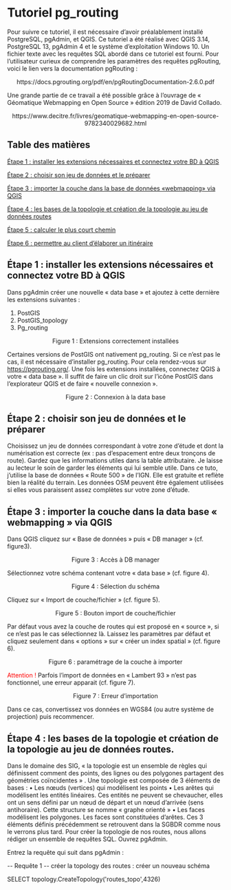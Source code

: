 # Tutoriel pg_routing

Pour suivre ce tutoriel, il est nécessaire d’avoir préalablement installé PostgreSQL, pgAdmin, et QGIS.
Ce tutoriel a été réalisé avec QGIS 3.14, PostgreSQL 13, pgAdmin 4 et le système d’exploitation Windows 10.
Un fichier texte avec les requêtes SQL abordé dans ce tutoriel est fourni.
Pour l’utilisateur curieux de comprendre les paramètres des requêtes pgRouting, voici le lien vers la documentation pgRouting :
<div align=center>https://docs.pgrouting.org/pdf/en/pgRoutingDocumentation-2.6.0.pdf</div>

Une grande partie de ce travail a été possible grâce à l’ouvrage de « Géomatique Webmapping en Open Source » édition 2019 de David Collado.
<div align=center>https://www.decitre.fr/livres/geomatique-webmapping-en-open-source-9782340029682.html</div>


## Table des matières

[Étape 1 : installer les extensions nécessaires et connectez votre BD à QGIS](#etape1)

[Étape 2 : choisir son jeu de données et le préparer](#etape2)

[Étape 3 : importer la couche dans la base de données «webmapping» via QGIS](#etape3)

[Étape 4 : les bases de la topologie et création de la topologie au jeu de données routes](#etape3)

[Étape 5 : calculer le plus court chemin](#etape5)

[Étape 6 : permettre au client d’élaborer un itinéraire](#etape6)


## Étape 1 : installer les extensions nécessaires et connectez votre BD à QGIS <a name="etape1"></a>

Dans pgAdmin créer une nouvelle « data base » et ajoutez à cette dernière les extensions suivantes :

1.	PostGIS
2.	PostGIS_topology
3.	Pg_routing


<div align=center>Figure 1 : Extensions correctement installées</div>

Certaines versions de PostGIS ont nativement pg_routing. Si ce n’est pas le cas, il est nécessaire d’installer pg_routing. Pour cela rendez-vous sur https://pgrouting.org/.
Une fois les extensions installées, connectez QGIS à votre « data base ». Il suffit de faire un clic droit sur l’icône PostGIS dans l’explorateur QGIS et de faire « nouvelle connexion ».

<div align=center>Figure 2 : Connexion à la data base</div>

## Étape 2 : choisir son jeu de données et le préparer <a name="etape2"></a>

Choisissez un jeu de données correspondant à votre zone d’étude et dont la numérisation est correcte (ex : pas d’espacement entre deux tronçons de route).
Gardez que les informations utiles dans la table attributaire. Je laisse au lecteur le soin de garder les éléments qui lui semble utile.
Dans ce tuto, j’utilise la base de données « Route 500 » de l’IGN. Elle est gratuite et reflète bien la réalité du terrain. Les données OSM peuvent être également utilisées si elles vous paraissent assez complètes sur votre zone d’étude.

## Étape 3 : importer la couche dans la data base « webmapping » via QGIS <a name="etape3"></a>
Dans QGIS cliquez sur « Base de données » puis « DB manager » (cf. figure3).

<div align=center>Figure 3 : Accès à DB manager</div>

Sélectionnez votre schéma contenant votre « data base » (cf. figure 4).

<div align=center>Figure 4 : Sélection du schéma</div>

Cliquez sur « Import de couche/fichier » (cf. figure 5).

<div align=center>Figure 5 : Bouton import de couche/fichier</div>

Par défaut vous avez la couche de routes qui est proposé en « source », si ce n’est pas le cas sélectionnez là. Laissez les paramètres par défaut et cliquez seulement dans « options » sur « créer un index spatial » (cf. figure 6).

<div align=center>Figure 6 : paramétrage de la couche à importer</div>

<span style="color: red;">Attention !</span> Parfois l’import de données en « Lambert 93 » n’est pas fonctionnel, une erreur apparait (cf. figure 7).

<div align=center>Figure 7 : Erreur d’importation</div>

Dans ce cas, convertissez vos données en WGS84 (ou autre système de projection) puis recommencer.

## Étape 4 : les bases de la topologie et création de la topologie au jeu de données routes. <a name="etape4"></a>

Dans le domaine des SIG, « la topologie est un ensemble de règles qui définissent comment des points, des lignes ou des polygones partagent des géométries coïncidentes » .
Une topologie est composée de 3 éléments de bases :
•	Les nœuds (vertices) qui modélisent les points
•	Les arêtes qui modélisent les entités linéaires. Ces entités ne peuvent se chevaucher, elles ont un sens défini par un nœud de départ et un nœud d’arrivée (sens antihoraire). Cette structure se nomme « graphe orienté »
•	Les faces modélisent les polygones. Les faces sont constituées d’arêtes.
Ces 3 éléments définis précédemment se retrouvent dans la SGBDR comme nous le verrons plus tard.
Pour créer la topologie de nos routes, nous allons rédiger un ensemble de requêtes SQL.
Ouvrez pgAdmin.

Entrez la requête qui suit dans pgAdmin :

-- Requête 1
-- créer la topology des routes : créer un nouveau schéma

SELECT topology.CreateTopology('routes_topo',4326)


